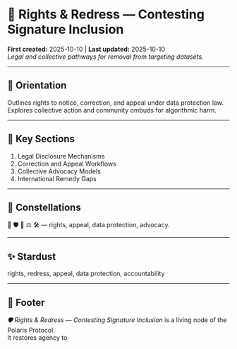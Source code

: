 # 🌋 Rights & Redress — Contesting Signature Inclusion  
**First created:** 2025-10-10 | **Last updated:** 2025-10-10  
*Legal and collective pathways for removal from targeting datasets.*

---

## 🧭 Orientation  
Outlines rights to notice, correction, and appeal under data protection law.  
Explores collective action and community ombuds for algorithmic harm.  

---

## 📑 Key Sections  
1. Legal Disclosure Mechanisms  
2. Correction and Appeal Workflows  
3. Collective Advocacy Models  
4. International Remedy Gaps  

---

## 🌌 Constellations  
🌋 🛡️ 🧿 ⚖️ 🛠️ — rights, appeal, data protection, advocacy.  

---

## ✨ Stardust  
rights, redress, appeal, data protection, accountability  

---

## 🏮 Footer  
*🛡️ Rights & Redress — Contesting Signature Inclusion* is a living node of the Polaris Protocol.  
It restores agency to 
